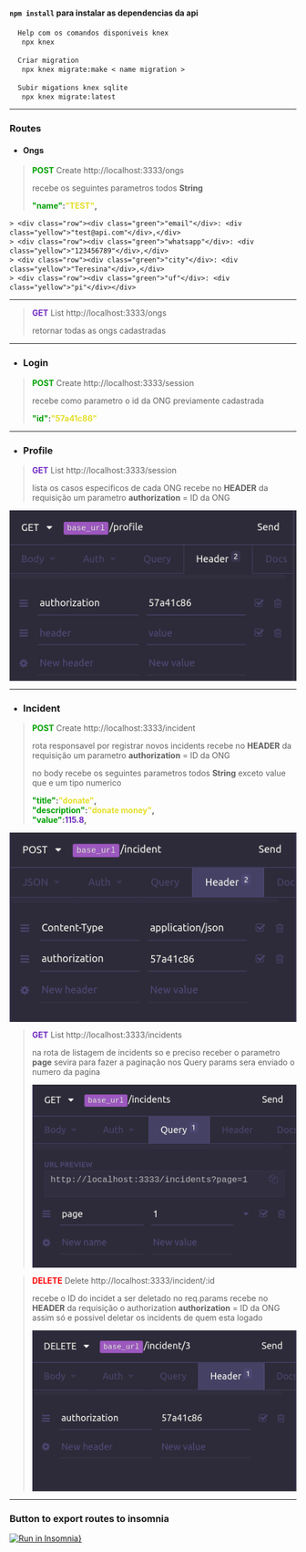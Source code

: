 <style>
  .row {
    display: flex;
    font-weight: bold;
  }

  .green {
    color: #00a000;
  }

  .purple {
    color: #7129c1;
  }

  .red {
    color: #ff0000;
  }

  .yellow {
    color: #e5df29;
  }

  .bold {
    font-weight: bold;
  }

  .img {
    display: flex;
    justify-content: center;
    align-items: center;
  }

  .margin {
    margin: 10px 0 10px 0;
  }

</style>

#### `npm install` para instalar as dependencias da api

```
  Help com os comandos disponiveis knex
   npx knex

  Criar migration
   npx knex migrate:make < name migration >

  Subir migations knex sqlite
   npx knex migrate:latest
```
___

### Routes
  - #### Ongs
  > <b class="green">POST</b> Create
  > http://localhost:3333/ongs
  >
  > recebe os seguintes parametros todos __String__
  >
  > <div class="row"><div class="green">"name"</div>: <div class="yellow">"TEST"</div>,</div>
	> <div class="row"><div class="green">"email"</div>: <div class="yellow">"test@api.com"</div>,</div>
	> <div class="row"><div class="green">"whatsapp"</div>: <div class="yellow">"123456789"</div>,</div>
	> <div class="row"><div class="green">"city"</div>: <div class="yellow">"Teresina"</div>,</div>
	> <div class="row"><div class="green">"uf"</div>: <div class="yellow">"pi"</div></div>

___

  > <b class="purple">GET</b> List
  > http://localhost:3333/ongs
  >
  > retornar todas as ongs cadastradas

___

  - ### Login
  > <b class="green">POST</b> Create
  > http://localhost:3333/session
  >
  > recebe como parametro o id da ONG previamente cadastrada
  >
  > <div class="row"><div class="green">"id"</div>: <div class="yellow">"57a41c86"</div></div>
___

  - ### Profile
  > <b class="purple">GET</b> List
  > http://localhost:3333/session
  >
  > lista os casos especificos de cada ONG
  > recebe no **HEADER** da requisição um parametro
  > **authorization** = ID da ONG

  <div class="img"><img src="data-insomnia/profile.png"></div>

___

  - ### Incident
  > <b class="green">POST</b> Create
  > http://localhost:3333/incident
  >
  > rota responsavel por registrar novos incidents
  > recebe no **HEADER** da requisição um parametro
  > **authorization** = ID da ONG
  >
  > no body recebe os seguintes parametros todos __String__ exceto value que e um tipo numerico
  >
  > <div class="row"><div class="green">"title"</div>: <div class="yellow">"donate"</div>,</div>
  > <div class="row"><div class="green">"description"</div>: <div class="yellow">"donate money"</div>,</div>
  > <div class="row"><div class="green">"value"</div>: <div class="purple">115.8</div>,</div>
  >

  <div class="img margin"><img src="data-insomnia/incident.png"></div>

  > <b class="purple">GET</b> List
  > http://localhost:3333/incidents
  >
  > na rota de listagem de incidents so e preciso receber o parametro **page**
  > sevira para fazer a paginação
  > nos Query params sera enviado o numero da pagina
  >
  > <div class="img margin"><img src="data-insomnia/incidents.png"></div>


  > <b class="red">DELETE</b> Delete
  > http://localhost:3333/incident/:id
  >
  > recebe o ID do incidet a ser deletado no req.params
  > recebe no **HEADER** da requisição o authorization
  > **authorization** = ID da ONG
  > assim só e possivel deletar os incidents de quem esta logado
  >
  > <div class="img margin"><img src="data-insomnia/delete.png"></div>

___

### Button to export routes to insomnia
[![Run in Insomnia}](https://insomnia.rest/images/run.svg)](https://insomnia.rest/run/?label=Be%20the%20hero&uri=https%3A%2F%2Fgithub.com%2Fmaycon8609%2FBe-the-hero%2Fblob%2Fmaster%2Fbackend%2Fdata-insomnia%2FInsomnia-All_2020-04-18.json)

